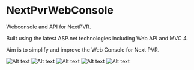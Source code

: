 NextPvrWebConsole
=================

Webconsole and API for NextPVR.

Built using the latest ASP.net technologies including Web API and MVC 4.  

Aim is to simplify and improve the Web Console for Next PVR.

![Alt text](https://github.com/revenz/NextPvrWebConsole/raw/master/screenshots/dashboard.jpg "Dashboard")
![Alt text](https://github.com/revenz/NextPvrWebConsole/raw/master/screenshots/guide.jpg "Guide")
![Alt text](https://github.com/revenz/NextPvrWebConsole/raw/master/screenshots/recordings.jpg "Recordings")
![Alt text](https://github.com/revenz/NextPvrWebConsole/raw/master/screenshots/configuration-devices.jpg "Configuration - Devices")
![Alt text](https://github.com/revenz/NextPvrWebConsole/raw/master/screenshots/mobile-guide.png "Mobile - Guide")